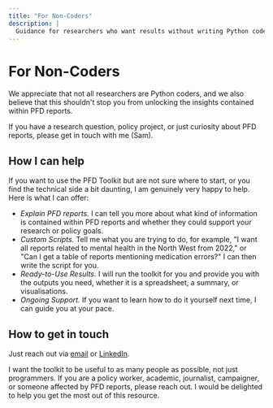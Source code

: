 ```yaml
---
title: "For Non-Coders"
description: |
  Guidance for researchers who want results without writing Python code.
---
```


# For Non-Coders

We appreciate that not all researchers are Python coders, and we also believe that this shouldn't stop you from unlocking the insights contained within PFD reports.

If you have a research question, policy project, or just curiosity about PFD reports, please get in touch with me (Sam).

## How I can help

If you want to use the PFD Toolkit but are not sure where to start, or you find the technical side a bit daunting, I am genuinely very happy to help. Here is what I can offer:

- *Explain PFD reports.* I can tell you more about what kind of information is contained within PFD reports and whether they could support your research or policy goals.
- *Custom Scripts.* Tell me what you are trying to do, for example, "I want all reports related to mental health in the North West from 2022," or "Can I get a table of reports mentioning medication errors?" I can then write the script for you.
- *Ready-to-Use Results.* I will run the toolkit for you and provide you with the outputs you need, whether it is a spreadsheet, a summary, or visualisations.
- *Ongoing Support.* If you want to learn how to do it yourself next time, I can guide you at your pace.

## How to get in touch

Just reach out via [email](mailto:s.o.andrews@liverpool.ac.uk) or [LinkedIn](https://www.linkedin.com/in/sam-o-andrews/).


I want the toolkit to be useful to as many people as possible, not just programmers. If you are a policy worker, academic, journalist, campaigner, or someone affected by PFD reports, please reach out. I would be delighted to help you get the most out of this resource.
